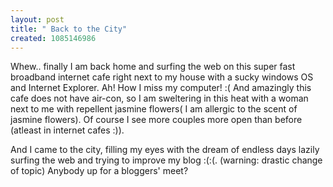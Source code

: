 ```yaml
--- 
layout: post
title: " Back to the City"
created: 1085146986
---
```

Whew.. finally I am back home and surfing the web on this super fast broadband internet cafe right next to my house with a sucky windows OS and Internet Explorer. Ah! How I miss my computer! :(  And amazingly this cafe does not have air-con, so I am sweltering in this heat with a woman next to me with repellent jasmine flowers( I am allergic to the scent of jasmine flowers). Of course I see more couples more open than before (atleast in internet cafes :)).

And I came to the city, filling my eyes with the dream of endless days lazily surfing the web and trying to improve my blog :(:(. (warning: drastic change of topic) Anybody up for a bloggers' meet?
